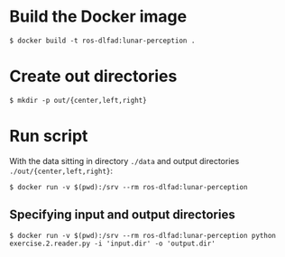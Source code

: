 # Build the Docker image
```
$ docker build -t ros-dlfad:lunar-perception .
```
# Create out directories
```
$ mkdir -p out/{center,left,right}
```
# Run script
With the data sitting in directory `./data` and output directories `./out/{center,left,right}`:
```
$ docker run -v $(pwd):/srv --rm ros-dlfad:lunar-perception
```
## Specifying input and output directories
```
$ docker run -v $(pwd):/srv --rm ros-dlfad:lunar-perception python exercise.2.reader.py -i 'input.dir' -o 'output.dir'
```
